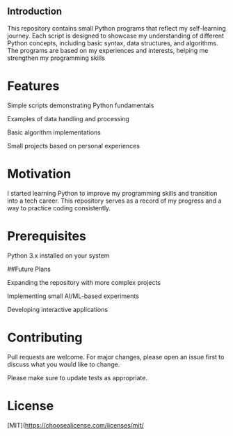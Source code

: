 ## Introduction

This repository contains small Python programs that reflect my self-learning journey. Each script is designed to showcase my understanding of different Python concepts, including basic syntax, data structures, and algorithms. The programs are based on my experiences and interests, helping me strengthen my programming skills


# Features

Simple scripts demonstrating Python fundamentals

Examples of data handling and processing

Basic algorithm implementations

Small projects based on personal experiences


# Motivation

I started learning Python to improve my programming skills and transition into a tech career. This repository serves as a record of my progress and a way to practice coding consistently.

# Prerequisites

Python 3.x installed on your system

##Future Plans

Expanding the repository with more complex projects

Implementing small AI/ML-based experiments

Developing interactive applications

# Contributing

Pull requests are welcome. For major changes, please open an issue first
to discuss what you would like to change.

Please make sure to update tests as appropriate.

# License

[MIT](https://choosealicense.com/licenses/mit/

